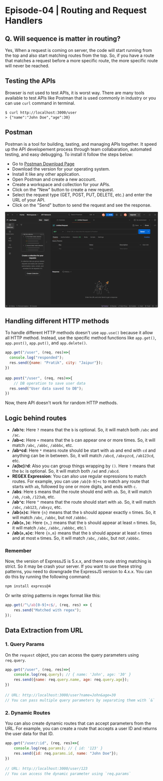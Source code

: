 # Episode-04 | Routing and Request Handlers

## Q. Will sequence is matter in routing?
Yes, When a request is coming on server, the code will start running from the top and also start matching routes from the top. So, if you have a route that matches a request before a more specific route, the more specific route will never be reached.

## Testing the APIs
Browser is not used to test APIs, it is worst way. There are many tools available to test APIs like Postman that is used commonly in industry or you can use `curl` command in terminal.
```shell
$ curl http://localhost:3000/user
> {"name":"John Doe","age":30}
```
## Postman
Postman is a tool for building, tasting, and managing APIs together. It speed up the API developement process through team collabaration, automated testing, and easy debugging. To install it follow the steps below:
- Go to [Postman Download Page](https://www.postman.com/downloads/)
- Download the version for your operating system.
- Install it like any other application.
- Open Postman and create a new account.
- Create a workspace and collection for your APIs.
- Click on the "New" button to create a new request.
- Select the request type (GET, POST, PUT, DELETE, etc.) and enter the URL of your API.
- Click on the "Send" button to send the request and see the response.

![Postman Screenshot](./postman.png)

## Handling different HTTP methods
To handle different HTTP methods doesn't use `app.use()` because it allow all HTTP method. Instead, use the specific method functions like `app.get()`, `app.post()`, `app.put()`, and `app.delete()`.

```javascript
app.get("/user", (req, res)=>{
  console.log("responded");
  res.send({name: "Pratik", city: "Jaipur"});
})

app.post("/user", (req, res)=>{
    // DB operation to save user data
  res.send("User data saved to DB");
})
```
Now, there API doesn't work for random HTTP methods.

## Logic behind routes
- **/ab`?`c**: Here `?` means that the `b` is optional. So, it will match both `/abc` and `/ac`.
- **/ab`+`c**: Here `+` means that the `b` can appear one or more times. So, it will match `/abc`, `/abbc`, `/abbbc`, etc.
- **/ab`*`cd**: Here `*` means route should be start with `ab` and end with `cd` and anything can be in between. So, it will match `/abcd`, `/abxyzcd`, `/ab123cd`, etc.
- **/a(bc)`?`d**: Also you can group things wrapping by `()`. Here `?` means that the `bc` is optional. So, it will match both `/ad` and `/abcd`.
- **REGEX Expression**: You can also use regular expressions to match routes. For example, you can use `/ab[0-9]+c` to match any route that starts with `ab`, followed by one or more digits, and ends with `c`.
- **/ab`$`**: Here `$` means that the route should end with `ab`. So, it will match `/ab`, `/cab`, `/123ab`, etc.
- **/ab`^`c**: Here `^` means that the route should start with `ab`. So, it will match `/abc`, `/ab123`, `/abxyz`, etc.
- **/ab`{n}`c**: Here `{n}` means that the `b` should appear exactly `n` times. So, it will match `/abc`, `/abbc`, but not `/abbbc`.
- **/ab`{n,}`c**: Here `{n,}` means that the `b` should appear at least `n` times. So, it will match `/abc`, `/abbc`, `/abbbc`, etc.\
- **/ab`{n,m}`c**: Here `{n,m}` means that the `b` should appear at least `n` times and at most `m` times. So, it will match `/abc`, `/abbc`, but not `/abbbc`.

### Remember
Now, the version of ExpressJS is 5.x.x, and there route string matching is strict. So it may be crash your server. If you want to use these string patterns, you need to downgrade the ExpressJS version to 4.x.x. You can do this by running the following command:
```bash
npm install express@4
```
Or write string patterns in regex format like this:
```javascript
app.get(/^\/ab[0-9]+c$/, (req, res) => {
    res.send("Matched with regex");
});
```

## Data Extraction from URL
### 1. Query Params
On the `request` object, you can access the query parameters using `req.query`.
```javascript
app.get("/user", (req, res)=>{
    console.log(req.query); // { name: 'John', age: '30' }
    res.send({name: req.query.name, age: req.query.age});
})

// URL: http://localhost:3000/user?name=John&age=30
// You can pass multiple query parameters by separating them with `&`
```

### 2. Dynamic Routes
You can also create dynamic routes that can accept parameters from the URL. For example, you can create a route that accepts a user ID and returns the user data for that ID.
```javascript
app.get("/user/:id", (req, res)=>{
    console.log(req.params); // { id: '123' }
    res.send({id: req.params.id, name: "John Doe"});
})

// URL: http://localhost:3000/user/123
// You can access the dynamic parameter using `req.params`
```

